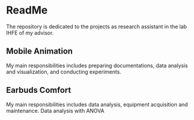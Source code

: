 # ReadMe

The repository is dedicated to the projects as research assistant in the lab IHFE of my advisor.

## Mobile Animation
My main responsibilities includes preparing documentations, data analysis and visualization, and conducting experiments.

## Earbuds Comfort
My main responsibilities includes data analysis, equipment acquisition and maintenance. Data analysis with ANOVA
